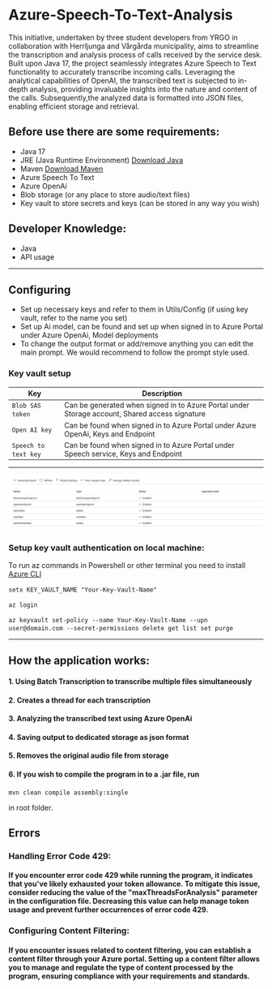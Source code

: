 # Azure-Speech-To-Text-Analysis

This initiative, undertaken by three student developers from YRGO in collaboration with Herrljunga and Vårgårda municipality,
aims to streamline the transcription and analysis process of calls received by the service desk.
Built upon Java 17, the project seamlessly integrates Azure Speech to Text functionality to accurately transcribe incoming calls.
Leveraging the analytical capabilities of OpenAI, the transcribed text is subjected to in-depth analysis,
providing invaluable insights into the nature and content of the calls.
Subsequently,the analyzed data is formatted into JSON files, enabling efficient storage and retrieval.

## Before use there are some requirements:

- Java 17
- JRE (Java Runtime Environment) [Download Java](https://www.oracle.com/java/technologies/javase/jdk17-archive-downloads.html)
- Maven [Download Maven](https://maven.apache.org/download.cgi)
- Azure Speech To Text
- Azure OpenAi
- Blob storage (or any place to store audio/text files)
- Key vault to store secrets and keys (can be stored in any way you wish)

## Developer Knowledge:

- Java
- API usage

------------

## Configuring

- Set up necessary keys and refer to them in Utils/Config (if using key vault, refer to the name you set)
- Set up Ai model, can be found and set up when signed in to Azure Portal under Azure OpenAi, Model deployments
- To change the output format or add/remove anything you can edit the main prompt.
  We would recommend to follow the prompt style used.

### Key vault setup

| Key                  | Description                                                                                    |
|----------------------|------------------------------------------------------------------------------------------------|
| `Blob SAS token`     | Can be generated when signed in to Azure Portal under Storage account, Shared access signature |
| `Open AI key`        | Can be found when signed in to Azure Portal under Azure OpenAi, Keys and Endpoint              |
| `Speech to text key` | Can be found when signed in to Azure Portal under Speech service, Keys and Endpoint            |
------------
![keyvault](./readmeResources/keyvault.png)

### Setup key vault authentication on local machine:

To run az commands in Powershell or other terminal you need to install [Azure CLI](https://learn.microsoft.com/en-us/cli/azure/install-azure-cli)

```Shell
setx KEY_VAULT_NAME "Your-Key-Vault-Name"
```

```Shell
az login
```

```Shell
az keyvault set-policy --name Your-Key-Vault-Name --upn user@domain.com --secret-permissions delete get list set purge
```

------------

## How the application works:

#### 1. Using Batch Transcription to transcribe multiple files simultaneously

#### 2. Creates a thread for each transcription

#### 3. Analyzing the transcribed text using Azure OpenAi

#### 4. Saving output to dedicated storage as json format

#### 5. Removes the original audio file from storage

#### 6. If you wish to compile the program in to a .jar file, run
```Shell
mvn clean compile assembly:single
```
 in root folder.

## Errors

### Handling Error Code 429:
#### If you encounter error code 429 while running the program, it indicates that you've likely exhausted your token allowance. To mitigate this issue, consider reducing the value of the "maxThreadsForAnalysis" parameter in the configuration file. Decreasing this value can help manage token usage and prevent further occurrences of error code 429.

### Configuring Content Filtering:
#### If you encounter issues related to content filtering, you can establish a content filter through your Azure portal. Setting up a content filter allows you to manage and regulate the type of content processed by the program, ensuring compliance with your requirements and standards.
